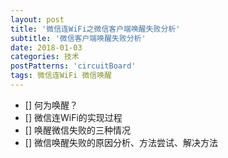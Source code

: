 ```yaml
---
layout: post
title: '微信连WiFi之微信客户端唤醒失败分析'
subtitle: '微信客户端唤醒失败分析'
date: 2018-01-03
categories: 技术
postPatterns: 'circuitBoard'
tags: 微信连WiFi 微信唤醒
---
```


- [] 何为唤醒？
- [] 微信连WiFi的实现过程
- [] 唤醒微信失败的三种情况
- [] 微信唤醒失败的原因分析、方法尝试、解决方法
